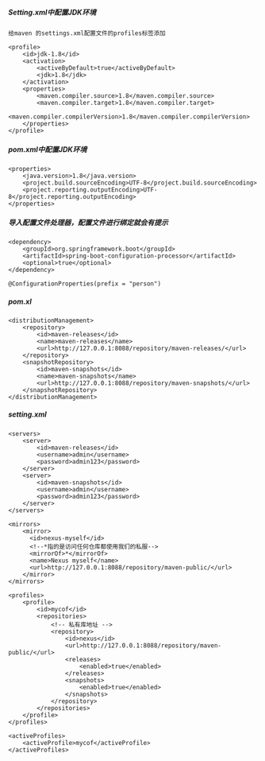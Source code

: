 
#####     Setting.xml中配置JDK环境
    给maven 的settings.xml配置文件的profiles标签添加
    
    <profile>
        <id>jdk‐1.8</id>
        <activation>
	        <activeByDefault>true</activeByDefault>
	        <jdk>1.8</jdk>
        </activation>
        <properties>
	        <maven.compiler.source>1.8</maven.compiler.source>
	        <maven.compiler.target>1.8</maven.compiler.target>
	        <maven.compiler.compilerVersion>1.8</maven.compiler.compilerVersion>
        </properties>
    </profile>
    
#####     pom.xml中配置JDK环境

    <properties>
		<java.version>1.8</java.version>
		<project.build.sourceEncoding>UTF-8</project.build.sourceEncoding>
		<project.reporting.outputEncoding>UTF-8</project.reporting.outputEncoding>
	</properties>
	
    
#####     导入配置文件处理器，配置文件进行绑定就会有提示

	<dependency>
		<groupId>org.springframework.boot</groupId>
		<artifactId>spring-boot-configuration-processor</artifactId>
		<optional>true</optional>
	</dependency>
		
    @ConfigurationProperties(prefix = "person")

    
#####     pom.xl

    <distributionManagement>
		<repository>
			<id>maven-releases</id>
			<name>maven-releases</name>
			<url>http://127.0.0.1:8088/repository/maven-releases/</url>
		</repository>
		<snapshotRepository>
			<id>maven-snapshots</id>
			<name>maven-snapshots</name>
			<url>http://127.0.0.1:8088/repository/maven-snapshots/</url>
		</snapshotRepository>
	</distributionManagement>
	
##### 	setting.xml
	<servers>
    	<server>
    		<id>maven-releases</id>
    		<username>admin</username>
    		<password>admin123</password>
    	</server>
    	<server>
    		<id>maven-snapshots</id>
    		<username>admin</username>
    		<password>admin123</password>
    	</server>
	</servers>
	
	<mirrors>
    	<mirror>
    	  <id>nexus-myself</id>
    	  <!--*指的是访问任何仓库都使用我们的私服-->
    	  <mirrorOf>*</mirrorOf>
    	  <name>Nexus myself</name>
    	  <url>http://127.0.0.1:8088/repository/maven-public/</url>
    	</mirror>
	</mirrors>
	
	<profiles>
    	<profile>
    		<id>mycof</id>
    		<repositories>
    			<!-- 私有库地址 -->
    			<repository>
    				<id>nexus</id>
    				<url>http://127.0.0.1:8088/repository/maven-public/</url>
    				<releases>
    					<enabled>true</enabled>
    				</releases>
    				<snapshots>
    					<enabled>true</enabled>
    				</snapshots>
    			</repository>
    		</repositories>
    	</profile>
    </profiles>
    
    <activeProfiles>
        <activeProfile>mycof</activeProfile>
    </activeProfiles>